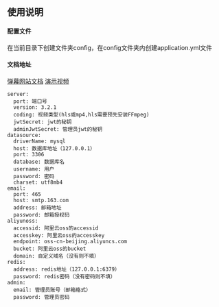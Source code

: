 ## 使用说明

#### 配置文件
在当前目录下创建文件夹config，在config文件夹内创建application.yml文件

#### 文档地址 
[弹幕网站文档](https://www.showdoc.com.cn/danmu3/7242809630371197)
[演示视频](https://www.bilibili.com/video/BV1TA411F7xz)
``` 
server:
  port: 端口号
  version: 3.2.1
  coding: 视频类型(hls或mp4,hls需要预先安装FFmpeg)
  jwtSecret: jwt的秘钥
  adminJwtSecret: 管理员jwt的秘钥
datasource:
  driverName: mysql
  host: 数据库地址（127.0.0.1）
  port: 3306
  database: 数据库名
  username: 用户
  password: 密码
  charset: utf8mb4
email:
  port: 465
  host: smtp.163.com
  address: 邮箱地址
  password: 邮箱授权码
aliyunoss:
  accessid: 阿里云oss的accessid
  accesskey: 阿里云oss的accesskey
  endpoint: oss-cn-beijing.aliyuncs.com
  bucket: 阿里云oss的bucket
  domain: 自定义域名（没有则不填）
redis:
  address: redis地址（127.0.0.1:6379）
  password: redis密码（没有密码则不填）
admin:
  email: 管理员账号（邮箱格式）
  password: 管理员密码